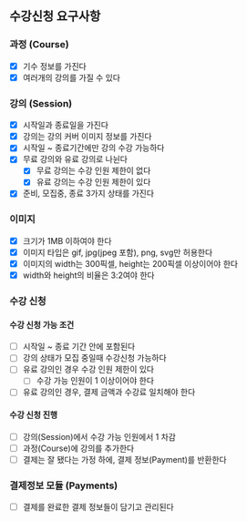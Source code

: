 ## 수강신청 요구사항

### 과정 (Course)
- [x] 기수 정보를 가진다
- [x] 여러개의 강의를 가질 수 있다

### 강의 (Session)
- [x] 시작일과 종료일을 가진다
- [x] 강의는 강의 커버 이미지 정보를 가진다
- [x] 시작일 ~ 종료기간에만 강의 수강 가능하다
- [x] 무료 강의와 유료 강의로 나뉜다
  - [x] 무료 강의는 수강 인원 제한이 없다
  - [x] 유료 강의는 수강 인원 제한이 있다
- [x] 준비, 모집중, 종료 3가지 상태를 가진다

### 이미지
- [x] 크기가 1MB 이하여야 한다
- [x] 이미지 타입은 gif, jpg(jpeg 포함), png, svg만 허용한다
- [x] 이미지의 width는 300픽셀, height는 200픽셀 이상이어야 한다
- [x] width와 height의 비율은 3:2여야 한다

### 수강 신청
#### 수강 신청 가능 조건
- [ ] 시작일 ~ 종료 기간 안에 포함된다
- [ ] 강의 상태가 모집 중일때 수강신청 가능하다
- [ ] 유료 강의인 경우 수강 인원 제한이 있다
  - [ ] 수강 가능 인원이 1 이상이어야 한다
- [ ] 유료 강의인 경우, 결제 금액과 수강료 일치해야 한다

#### 수강 신청 진행
- [ ] 강의(Session)에서 수강 가능 인원에서 1 차감
- [ ] 과정(Course)에 강의를 추가한다
- [ ] 결제는 잘 됐다는 가정 하에, 결제 정보(Payment)를 반환한다

### 결제정보 모듈 (Payments)
- [ ] 결제를 완료한 결제 정보들이 담기고 관리된다